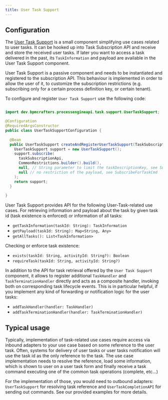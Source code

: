 ```yaml
---
title: User Task Support
---
```


## Configuration

The [User Task Support](user-task-support.md) is a small component simplifying use cases related to user tasks. It can be hooked up into Task Subscription API
and receive and store the received user tasks. If later you want to access a task delivered in the past, its `TaskInformation` and payload are available in the
User Task Support component.

User Task Support is a passive component and needs to be instantiated and registered to the subscription API. This behaviour is implemented in order to allow 
the user of it, to customize the subscription restrictions (e.g. subscribing only for a certain process definition key, or certain tenant). 

To configure and register `User Task Support` use the following code:

```java

import dev.bpmcrafters.processengineapi.task.support.UserTaskSupport;

@Configuration
@RequiredArgsConstructor
public class UserTaskSupportConfiguration {
  
  @Bean
  public UserTaskSupport createAndRegisterUserTaskSupport(TaskSubscriptionApi taskSubscriptionApi) {
    UserTaskSupport support = new UserTaskSupport();
    support.subscribe(
      taskSubscriptionApi, 
      CommonRestrictions.builder().build(), 
      null, // String parameter to limit the taskDescriptionKey, see SubscribeForTaskCmd 
      null // no restriction of the payload, see SubscribeForTaskCmd
    );
    return support;
  }
  
}
```

User Task Support provides API for the following User-Task-related use cases. For retrieving information and payload about the task by given 
task id (task existence is enforced) or information of all tasks:

  - `getTaskInformation(taskId: String): TaskInformation` 
  - `getPayload(taskId: String): Map<String, Any>`
  - `getAllTasks(): List<TaskInformation>`

Checking or enforce task existence:
  
  - `exists(taskId: String, activityId: String?): Boolean`
  - `requireTask(taskId: String, activityId: String?)`

In addition to the API for task retrieval offered by the `User Task Support` component, it allows to register additional `TaskHandler` and `TaskTerminationHandler`
directly and acts as a composite handler, invoking both on corresponding task lifecycle events. This is in particular helpful, if you implement any kind
of forwarding or notification logic for the user tasks:

  - `addTaskHandler(handler: TaskHandler)`
  - `addTaskTerminationHandler(handler: TaskTerminationHandler)`

## Typical usage

Typically, implementation of task-related use cases require access via inbound adapters to your use case based on some reference to the user task. Often, systems for 
delivery of user tasks or user tasks notification will use the task id as the only reference to the task. The use case implementation needs to resolve the reference, 
load some information, which is shown to user on a user task form and finally receive a task command executing one of the common task operations (complete, etc...)

For the implementation of those, you would need to outbound adapters: `UserTaskSupport` for resolving task reference and `UserTaskCompletionAPI` for sending out commands.
See our provided examples for more details.

